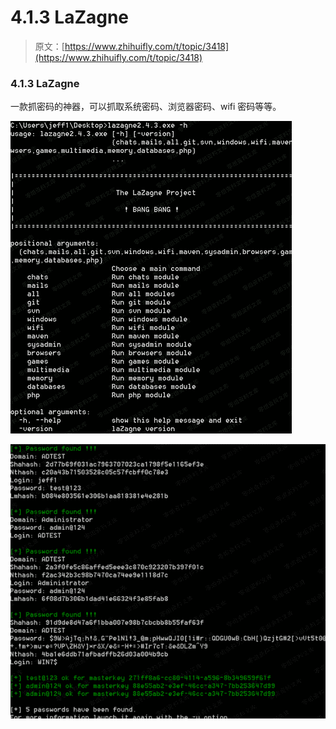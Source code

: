 # 4.1.3 LaZagne

> 原文：[https://www.zhihuifly.com/t/topic/3418](https://www.zhihuifly.com/t/topic/3418)

### 4.1.3 LaZagne

一款抓密码的神器，可以抓取系统密码、浏览器密码、wifi 密码等等。

![image](img/7a4d4e2bcca01472ff4b1ff03096e14d.png)

![image](img/c05c1199f0934e276b2eed3da36d3007.png)